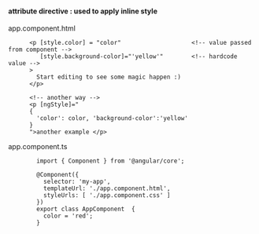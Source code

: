 #### attribute directive : used to apply inline style

app.component.html

          <p [style.color] = "color"                    <!-- value passed from component -->
             [style.background-color]="'yellow'"        <!-- hardcode value -->
          >
            Start editing to see some magic happen :)
          </p>
          
          <!-- another way -->
          <p [ngStyle]="
          {
            'color': color, 'background-color':'yellow'
          }
          ">another example </p>

app.component.ts

            import { Component } from '@angular/core';

            @Component({
              selector: 'my-app',
              templateUrl: './app.component.html',
              styleUrls: [ './app.component.css' ]
            })
            export class AppComponent  {
              color = 'red';
            }
